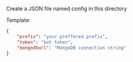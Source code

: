 Create a JSON file named config in this directory

Template:
```json
{
    "prefix": "your preffered prefix",
    "token": "bot token",
    "mongodburl": "MongoDB connection string"
}
```
